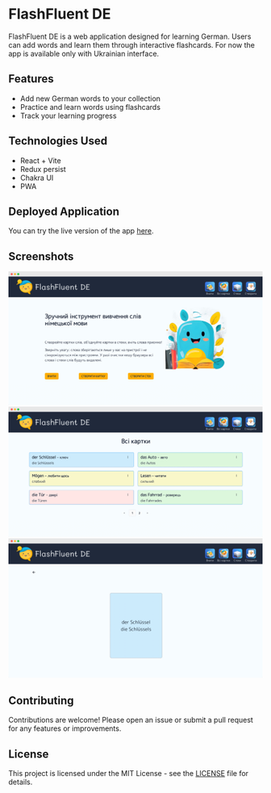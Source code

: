 # FlashFluent DE

FlashFluent DE is a web application designed for learning German. Users can add words and learn them through interactive flashcards. For now the app is available only with Ukrainian interface.

## Features

-   Add new German words to your collection
-   Practice and learn words using flashcards
-   Track your learning progress

## Technologies Used

-   React + Vite
-   Redux persist
-   Chakra UI
-   PWA

## Deployed Application

You can try the live version of the app [here](https://maxteenspirit.github.io/flashcards-maker/).

## Screenshots

![Screenshot 1](screenshots/screenshot1.png)
![Screenshot 2](screenshots/screenshot2.png)
![Screenshot 3](screenshots/screenshot3.png)

## Contributing

Contributions are welcome! Please open an issue or submit a pull request for any features or improvements.

## License

This project is licensed under the MIT License - see the [LICENSE](LICENSE) file for details.
